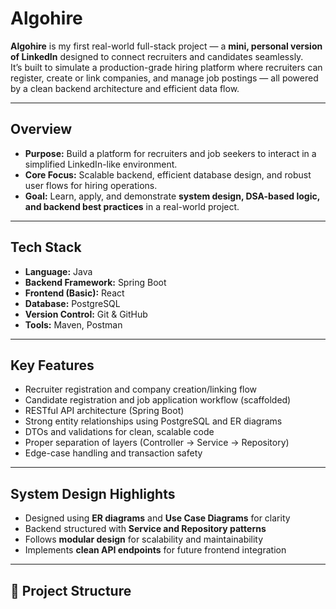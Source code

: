 #  Algohire

**Algohire** is my first real-world full-stack project — a **mini, personal version of LinkedIn** designed to connect recruiters and candidates seamlessly.  
It’s built to simulate a production-grade hiring platform where recruiters can register, create or link companies, and manage job postings — all powered by a clean backend architecture and efficient data flow.

---

##  Overview
- **Purpose:** Build a platform for recruiters and job seekers to interact in a simplified LinkedIn-like environment.  
- **Core Focus:** Scalable backend, efficient database design, and robust user flows for hiring operations.  
- **Goal:** Learn, apply, and demonstrate **system design, DSA-based logic, and backend best practices** in a real-world project.

---

##  Tech Stack
- **Language:** Java  
- **Backend Framework:** Spring Boot  
- **Frontend (Basic):** React  
- **Database:** PostgreSQL  
- **Version Control:** Git & GitHub  
- **Tools:** Maven, Postman  

---

##  Key Features
- Recruiter registration and company creation/linking flow  
- Candidate registration and job application workflow (scaffolded)  
- RESTful API architecture (Spring Boot)  
- Strong entity relationships using PostgreSQL and ER diagrams  
- DTOs and validations for clean, scalable code  
- Proper separation of layers (Controller → Service → Repository)  
- Edge-case handling and transaction safety  

---

##  System Design Highlights
- Designed using **ER diagrams** and **Use Case Diagrams** for clarity  
- Backend structured with **Service and Repository patterns**  
- Follows **modular design** for scalability and maintainability  
- Implements **clean API endpoints** for future frontend integration  

---

## 📁 Project Structure

